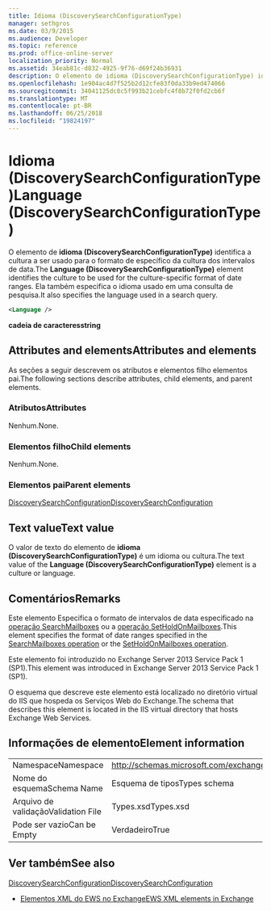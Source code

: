 ```yaml
---
title: Idioma (DiscoverySearchConfigurationType)
manager: sethgros
ms.date: 03/9/2015
ms.audience: Developer
ms.topic: reference
ms.prod: office-online-server
localization_priority: Normal
ms.assetid: 34eab81c-d832-4925-9f76-d69f24b36931
description: O elemento de idioma (DiscoverySearchConfigurationType) identifica a cultura a ser usado para o formato de específico da cultura dos intervalos de data. Ela também especifica o idioma usado em uma consulta de pesquisa.
ms.openlocfilehash: 1e904ac4d7f525b2d12cfe83f0da33b9ed474066
ms.sourcegitcommit: 34041125dc8c5f993b21cebfc4f8b72f0fd2cb6f
ms.translationtype: MT
ms.contentlocale: pt-BR
ms.lasthandoff: 06/25/2018
ms.locfileid: "19824197"
---
```

# <a name="language-discoverysearchconfigurationtype"></a><span data-ttu-id="c0a84-104">Idioma (DiscoverySearchConfigurationType)</span><span class="sxs-lookup"><span data-stu-id="c0a84-104">Language (DiscoverySearchConfigurationType)</span></span>

<span data-ttu-id="c0a84-105">O elemento de **idioma (DiscoverySearchConfigurationType)** identifica a cultura a ser usado para o formato de específico da cultura dos intervalos de data.</span><span class="sxs-lookup"><span data-stu-id="c0a84-105">The **Language (DiscoverySearchConfigurationType)** element identifies the culture to be used for the culture-specific format of date ranges.</span></span> <span data-ttu-id="c0a84-106">Ela também especifica o idioma usado em uma consulta de pesquisa.</span><span class="sxs-lookup"><span data-stu-id="c0a84-106">It also specifies the language used in a search query.</span></span> 
  
```XML
<Language />
```

 <span data-ttu-id="c0a84-107">**cadeia de caracteres**</span><span class="sxs-lookup"><span data-stu-id="c0a84-107">**string**</span></span>
## <a name="attributes-and-elements"></a><span data-ttu-id="c0a84-108">Attributes and elements</span><span class="sxs-lookup"><span data-stu-id="c0a84-108">Attributes and elements</span></span>

<span data-ttu-id="c0a84-109">As seções a seguir descrevem os atributos e elementos filho elementos pai.</span><span class="sxs-lookup"><span data-stu-id="c0a84-109">The following sections describe attributes, child elements, and parent elements.</span></span>
  
### <a name="attributes"></a><span data-ttu-id="c0a84-110">Atributos</span><span class="sxs-lookup"><span data-stu-id="c0a84-110">Attributes</span></span>

<span data-ttu-id="c0a84-111">Nenhum.</span><span class="sxs-lookup"><span data-stu-id="c0a84-111">None.</span></span>
  
### <a name="child-elements"></a><span data-ttu-id="c0a84-112">Elementos filho</span><span class="sxs-lookup"><span data-stu-id="c0a84-112">Child elements</span></span>

<span data-ttu-id="c0a84-113">Nenhum.</span><span class="sxs-lookup"><span data-stu-id="c0a84-113">None.</span></span>
  
### <a name="parent-elements"></a><span data-ttu-id="c0a84-114">Elementos pai</span><span class="sxs-lookup"><span data-stu-id="c0a84-114">Parent elements</span></span>

[<span data-ttu-id="c0a84-115">DiscoverySearchConfiguration</span><span class="sxs-lookup"><span data-stu-id="c0a84-115">DiscoverySearchConfiguration</span></span>](discoverysearchconfiguration.md)
  
## <a name="text-value"></a><span data-ttu-id="c0a84-116">Text value</span><span class="sxs-lookup"><span data-stu-id="c0a84-116">Text value</span></span>

<span data-ttu-id="c0a84-117">O valor de texto do elemento de **idioma (DiscoverySearchConfigurationType)** é um idioma ou cultura.</span><span class="sxs-lookup"><span data-stu-id="c0a84-117">The text value of the **Language (DiscoverySearchConfigurationType)** element is a culture or language.</span></span> 
  
## <a name="remarks"></a><span data-ttu-id="c0a84-118">Comentários</span><span class="sxs-lookup"><span data-stu-id="c0a84-118">Remarks</span></span>

<span data-ttu-id="c0a84-119">Este elemento Especifica o formato de intervalos de data especificado na [operação SearchMailboxes](searchmailboxes-operation.md) ou a [operação SetHoldOnMailboxes](setholdonmailboxes-operation.md).</span><span class="sxs-lookup"><span data-stu-id="c0a84-119">This element specifies the format of date ranges specified in the [SearchMailboxes operation](searchmailboxes-operation.md) or the [SetHoldOnMailboxes operation](setholdonmailboxes-operation.md).</span></span>
  
<span data-ttu-id="c0a84-120">Este elemento foi introduzido no Exchange Server 2013 Service Pack 1 (SP1).</span><span class="sxs-lookup"><span data-stu-id="c0a84-120">This element was introduced in Exchange Server 2013 Service Pack 1 (SP1).</span></span>
  
<span data-ttu-id="c0a84-121">O esquema que descreve este elemento está localizado no diretório virtual do IIS que hospeda os Serviços Web do Exchange.</span><span class="sxs-lookup"><span data-stu-id="c0a84-121">The schema that describes this element is located in the IIS virtual directory that hosts Exchange Web Services.</span></span>
  
## <a name="element-information"></a><span data-ttu-id="c0a84-122">Informações de elemento</span><span class="sxs-lookup"><span data-stu-id="c0a84-122">Element information</span></span>

|||
|:-----|:-----|
|<span data-ttu-id="c0a84-123">Namespace</span><span class="sxs-lookup"><span data-stu-id="c0a84-123">Namespace</span></span>  <br/> |http://schemas.microsoft.com/exchange/services/2006/types  <br/> |
|<span data-ttu-id="c0a84-124">Nome do esquema</span><span class="sxs-lookup"><span data-stu-id="c0a84-124">Schema Name</span></span>  <br/> |<span data-ttu-id="c0a84-125">Esquema de tipos</span><span class="sxs-lookup"><span data-stu-id="c0a84-125">Types schema</span></span>  <br/> |
|<span data-ttu-id="c0a84-126">Arquivo de validação</span><span class="sxs-lookup"><span data-stu-id="c0a84-126">Validation File</span></span>  <br/> |<span data-ttu-id="c0a84-127">Types.xsd</span><span class="sxs-lookup"><span data-stu-id="c0a84-127">Types.xsd</span></span>  <br/> |
|<span data-ttu-id="c0a84-128">Pode ser vazio</span><span class="sxs-lookup"><span data-stu-id="c0a84-128">Can be Empty</span></span>  <br/> |<span data-ttu-id="c0a84-129">Verdadeiro</span><span class="sxs-lookup"><span data-stu-id="c0a84-129">True</span></span>  <br/> |
   
## <a name="see-also"></a><span data-ttu-id="c0a84-130">Ver também</span><span class="sxs-lookup"><span data-stu-id="c0a84-130">See also</span></span>



[<span data-ttu-id="c0a84-131">DiscoverySearchConfiguration</span><span class="sxs-lookup"><span data-stu-id="c0a84-131">DiscoverySearchConfiguration</span></span>](discoverysearchconfiguration.md)


- [<span data-ttu-id="c0a84-132">Elementos XML do EWS no Exchange</span><span class="sxs-lookup"><span data-stu-id="c0a84-132">EWS XML elements in Exchange</span></span>](ews-xml-elements-in-exchange.md)

